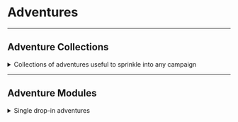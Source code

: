 # Adventures

---
## Adventure Collections

<details>
<summary>Collections of adventures useful to sprinkle into any campaign</summary>

#### Book of Quests

The _Book of Quests_ is an adventure supplement for _Mythras_. Within its pages, you’ll find seven distinct scenarios that can be played individually or seamlessly woven together as a captivating campaign. These quests can fit into any _Mythras_ setting, offering a rich tapestry of challenges and mysteries.

| Links | [TDM](https://thedesignmechanism.com/book-of-quests-pdf/) | [DTRPG](https://www.drivethrurpg.com/en/product/112581/book-of-quests) |
| :-- | :-- | :-- |

### Combat Modules

#### Breaking the Habit

_Breaking the Habit_ is a _Mythras_ supplement that encourages creative use of combat rules. Whether you’re a seasoned adventurer or a newcomer to the _Mythras_ system, _Breaking the Habit_ invites you to explore innovative approaches to combat, enhancing standard gameplay.

| Links | [TDM](https://thedesignmechanism.com/breaking-the-habit-pdf/) | [DTRPG](https://www.drivethrurpg.com/en/product/265648/breaking-the-habit-mythras-combat-module) |
| :-- | :-- | :-- |

#### Take Cover!

_Take Cover!_ is a _Mythras_ Combat Module designed to enhance your understanding of the _Mythras_ combat system. It provides a self-contained encounter that showcases how tactics and specific Special Effects can be used in combat. By exploring scenarios like climbing statues, handling ranged weapons, and using the evade maneuver, this module teaches essential concepts for engaging in dynamic and strategic battles.

| Links | [TDM](https://thedesignmechanism.com/take-cover-pdf/) | [DTRPG](https://www.drivethrurpg.com/en/product/297671/take-cover-mythras-combat-module-tdmcm002) |
| :-- | :-- | :-- |

#### Brace Yourself!

_Brace Yourself!_ is the third installment in the _Mythras_ Combat Module series by _The Design Mechanism_. This module focuses on combat encounters against formidable foes; the giantess Tadc and her bear companion, Terrorpaw. Both adversaries are larger and stronger than typical characters, necessitating a distinct approach for victory. The module delves into various fighting styles, emphasizing terrain and advantageous positioning. Whether facing colossal opponents or smaller adversaries, understanding these tactics is crucial for success in _Mythras_ battles. The package includes a tactical map and downloadable tokens for use in tabletop or virtual environments.

| Links | [TDM](https://thedesignmechanism.com/brace-yourself-pdf/) | [DTRPG](https://www.drivethrurpg.com/en/product/366383/brace-yourself-mythras-combat-module) |
| :-- | :-- | :-- |
</details>

---
## Adventure Modules

<details>
<summary>Single drop-in adventures</summary>

### Core

<details>
<summary>All adventures designed with the core rules in mind. Many of which are also shown with their settings in <a href="/0006_Settings.md">Settings</a></summary>

#### White Death

_White Death_ is a complete scenario for _Mythras Imperative_ and _Mythras_. Compatible with supplements such as _Luther Arkwright_, the adventure is a Science Fiction and Espionage thriller in the B movie style. It immerses characters in the perilous realm of an insane sorcerer and those who still revere him. As they delve into the mystery of the Sool Statuettes and their enigmatic creator, they’ll confront a myriad of horrors. The scenario caters to 4-6 competent and strong-willed characters and includes 6 pregenerated Agency personnel for immediate play, along with rules for handling insanity in _Mythras_ games

| Links | [TDM](https://thedesignmechanism.com/white-death/) | [DTRPG](https://www.drivethrurpg.com/en/product/224002/white-death) |
| :-- | :-- | :-- |

#### Meeros Doomed

The City State of Meeros lies broken. Queen Herathos wants the renegade priestess, Kara, brought to justice to atone for her treachery. The characters are tasked with venturing to distant Kopash, and charged with making her arrest.

But is all as it seems? Powerful forces are plotting to destroy _Meeros_ completely, and those who have protected the city may well be the ones who secure its doom. The characters must uncover traitors, travel into monster-infested swamps, confront sorcerous fiends, and perhaps even ally themselves with _Meeros'_ ancient foes, the Badoshi Warlords, if they are to avenge the Doom that has come to _Meeros_!

| Links | [TDM](https://thedesignmechanism.com/meeros-doomed-pdf/) | [DTRPG](https://www.drivethrurpg.com/en/product/310825/meeros-doomed) |
| :-- | :-- | :-- |

#### A Gift from Shamash

_A Gift From Shamash_ is a complete scenario for _Mythras Imperative_ and _Mythras_. Set on the edge of the solar system amidst the debris of the Kuiper Belt, the UNCC Nergal is dispatched to intercept the DVC Fukunusubi, a reclamation vessel that has ceased communication and hurtles toward Earth. The Nergal crew has less than 90 hours to alter Fukunusubi’s course while uncovering the ship’s catastrophic fate. Unforeseen challenges await them, including a mysterious “gift from Shamash.” This adventure includes background history, deckplans, campaign expansion guidance, and marine creation notes for the United Nations Solar Navy characters

| Links | [TDM](https://thedesignmechanism.com/gift-from-shamash-pdf/) | [DTRPG](https://www.drivethrurpg.com/en/product/198027/a-gift-from-shamash) |
| :-- | :-- | :-- |

#### Xamoxis' Cleansing

Upriver from Meeros, Dianthe Kalos and her wealthy family controls the small city of Tithys. Recently, Dianthe has come into knowledge of the whereabouts of the fabled treasure known as The Cleansing. She is looking for keen adventurers to retrieve it for her.

But she is not the only one interested in The Cleansing: a vengeful goddess, a warband of panthotaurs seeking retirbution, and a sinster cult of shaman-assassins also want it. The race is on to uncover the mysteries of the Flooded Temple and secure this powerful magic item - or die trying...

Xamoxis' Cleansing is a Mythras scenario for 4-6 characters who are competent in melee and magic.

| Links | [TDM](https://thedesignmechanism.com/xamoxis-cleansing-pdf/) | [DTRPG](https://www.drivethrurpg.com/en/product/200719/xamoxis-cleansing) |
| :-- | :-- | :-- |

#### Madness & Other Colours

_Madness & Other Colours_ immerses characters in the perilous realm of an insane sorcerer and those who still revere him. As they delve into the mystery of the Sool Statuettes and their enigmatic creator, they’ll confront a myriad of horrors. This Mythras scenario caters to 4-6 competent and strong-willed characters

| Links | [TDM](https://thedesignmechanism.com/madness-other-colours-pdf/) | [DTRPG](https://www.drivethrurpg.com/en/product/203486/madness-other-colours) |
| :-- | :-- | :-- |

#### A Bird in the Hand

_A Bird in the Hand_ is a perilous scenario set in _Monster Island_. In Port Grimsand, Coynrad Lornnz, the infamous bird hunter, has stumbled upon his most exotic specimen yet: the Greater Crested Trill Warbler, a fabulous bird unlike any species discovered on the mysterious _Monster Island_. Naturally, Scabrous the Usurer, a moneylender with an unparalleled private aviary, has purchased the bird, paying handsomely for the privilege. But he’s not alone in coveting the Greater Crested Trill Warbler, and others desire this seemingly unique specimen. The characters, adrift in the nefarious alleys of Port Grimsand, are hired to liberate the bird from Scabrous and must find a way to make it their own. However, as is often the case, not everything is as it seems, and soon the characters embark on a dangerous expedition to the Tane Jungle, in a quest to prevent something terrible and powerful from wiping out all life on the island. In addition to the central adventure, the supplement also provides detailed advice on sandbox-style exploration of _Monster Island_, including handling overland movement, special hazards, fatigue, and the treacherous seasons of the island.

| Links | [TDM](https://thedesignmechanism.com/a-bird-in-the-hand-pdf-1/) | [DTRPG](https://www.drivethrurpg.com/en/product/341555/a-bird-in-the-hand) |
| :-- | :-- | :-- |

#### Logres

_Logres_ details the Saxon culture in ancient Britain, covering beliefs, kings, chieftains, politics, and superstitions. The book also presents a mini-campaign set against Cerdic’s arrival on the south coast, where he must navigate belligerent Britons and resentful Saxon settlers alike

| Links | [TDM](https://thedesignmechanism.com/mythic-britain-logres-pdf/) | [DTRPG](https://www.drivethrurpg.com/en/product/206140/mythic-britain-logres) |
| :-- | :-- | :-- |

#### Waterlands

_Waterlands_ takes you into the desolate fens of eastern Britain, where Celtic and Saxon tribes clash. The central adventure involves acting as emissaries for your Lord during a betrothal, but soon you become investigators as matters take an unexpected turn. The Great Mire holds deep mysteries and darker secrets, making it a compelling setting for your _Mythras_ adventures!

| Links | [TDM](https://thedesignmechanism.com/mythic-britain-waterlands-pdf/) | [DTRPG](https://www.drivethrurpg.com/en/product/246666/tdm204-waterlands) |
| :-- | :-- | :-- |

#### Life's Long Consequences

_Life's Long Consequences_ delves into the seedier side of life within the city, making it suitable for both newly arrived characters and those who have been in Byzantium longer. The scenario offers a mix of investigation, social interaction, skulking, sneaking, and combat, emphasizing that survival in the City of Wonders requires more than just brawn and a sharp blade. While owning _Mythic Constantinople_ provides context and background information, this adventure can be adapted to other large cities, such as _Thennla_, _Mythic Rome_, or even _Meeros_. Join the search for the elusive Kales Pegonites—who is he, why do so many seek him, and what remains of him in the labyrinthine streets of the Queen of Cities?

| Links | [TDM](https://thedesignmechanism.com/lifes-long-consequences-pdf/) | [DTRPG](https://www.drivethrurpg.com/en/product/229017/mythic-constantinople-life-s-long-consequences) |
| :-- | :-- | :-- |

#### Shore of Korantia

_Shores of Korantia_ invites you to explore a whole new world of intrigue and adventure. Within the pages of this book, you’ll find everything you need to adventure in Korantia and beyond. The setting centers around the coastal region of the great continent of Taygus, home to dozens of city-states and scores of Goddesses and Gods, each with their own wants, needs, plans, and schemes. To the south lie the Jekkarenes, ancient enemies who fear a Korantine revival. In the east, the swelling Taskan Empire draws closer to Korantia’s borders with each passing generation. To the north, the warlike barbarians of Marangia have fallen quiet since the Taskans seized their capital. To the west lies the open sea and beyond are distant lands where colonies were set down in centuries past. The 61st Emperor of the Korantines, Koibos, faces the challenge of restoring his ancient empire to greatness or becoming an irrelevance to the dozens of city-states over which he claims sovereignty. Dive into a mini-campaign that will plunge your characters into intrigue and plot, culminating in a perilous expedition to a mysterious and dangerous desert island. Shores of Korantia is a complete setting for _Mythras_, based in the world of _Thennla_.

| Links | [TDM](https://thedesignmechanism.com/shores-of-korantia-pdf/) | [DTRPG](https://www.drivethrurpg.com/en/product/129657/shores-of-korantia) |
| :-- | :-- | :-- |

#### The Taskan Empire

_The Taskan Empire_, a captivating companion volume to _Shores of Korantia_, delves into the fraught world of the Immortal Emperor Zygas Taga. Embodied in the fearsome, magically animated avatar known as The Iron Simulacrum, this 105-page book provides a comprehensive overview of the empire. It explores the people, customs, religion, and more within the shadow of the Simulacrum. Additionally, you’ll find character creation rules for Taskan characters, details on cults, new spells, and insights into how Taskan religion profoundly shapes the lives of all who dwell in its domain

| Links | [TDM](https://thedesignmechanism.com/the-taskan-empire-pdf/) | [DTRPG](https://www.drivethrurpg.com/en/product/145416/the-taskan-empire) |
| :-- | :-- | :-- |

#### Khakun Shrugs

_Khakun Shrugs_ is an epic quest set in the world of _Thennla_. In this adventure, characters embark on a mission to placate an angered god who threatens the resettlement of Further Tarsennia. The slumbering Khakun, once awakened, demands a price to avert his wrath. Join the Tarsen initiates of the Ruddy River Association as they seek answers and face the consequences of their actions.

| Links | [TDM](https://thedesignmechanism.com/khakun-shrugs-pdf/) | [DTRPG](https://www.drivethrurpg.com/en/product/206139/khakun-shrugs) |
| :-- | :-- | :-- |

#### The Arakuline Tribute

_The Arakuline Tribute_ is a captivating _Mythras_ fantasy scenario set in the world of _Thennla_ (but easily usable in any fantasy setting). In this adventure, characters embark on a quest to recover the fabled tribute of the Arakuline tribe, which was stolen by outlaws many years ago. The prized King Boar Shield, a war totem of the Arakuline, is at the heart of this hunt. Brave adventurers seek to reclaim it, and the legend surrounding this artifact continues to captivate those who dare to pursue it

| Links | [TDM](https://thedesignmechanism.com/the-arakuline-tribute-pdf/) | [DTRPG](https://www.drivethrurpg.com/en/product/219488/tdm305-the-arakuline-tribute) |
| :-- | :-- | :-- |

#### Sorandib

_Sorandib_ is an ancient city in catastrophic decline. The surrounding country has been laid waste by years of banditry and civil strife; the city itself is rife with factions, lawlessness, and social unrest. Just as the Emperor owes his immortality to magic provided by the king of _Sorandib_, the city will surely play some sort of role in his final ascension to the heavens. The Iron Simulacrum looks to _Sorandib_ as the place he will discover his fate when the Emperor departs the physical plane, where he might be unmade in such a way as to find the key to a continued existence as an independent soul. _Sorandib_ could be the scene of treason on a world-shattering scale. The cult of Thesh in Taskay has its eye on direct control not only of the Artificers but also of the fire demon Sorantar, who is the city’s god. _Sorandib_ is, in short, a powder keg. And ripe for adventure! This _Thennla_ supplement details _Sorandib_, its people, districts, cults, gods, factions, and magic. New rules are provided for Artificers, Alchemy, and new spells and miracles. Three self-contained adventures take the adventurers on a raid for a fabled tome, involving them in a nefarious plot by dark forces. Finally, encounters for the frontier lands introduce dangerous new magicians and factions

| Links | [TDM](https://thedesignmechanism.com/sorandib-pdf/) | [DTRPG](https://www.drivethrurpg.com/en/product/274157/tdm306-sorandib) |
| :-- | :-- | :-- |

#### Parallel Lines

_Luther Arkwright: Parallel Lines_ is a _Mythras_ supplement that invites you to join Valhalla’s Mjollnir Section. In this thrilling adventure, you’ll investigate planar anomalies and nefarious Disruptor schemes across eight separate missions. Uncover the secrets of the Disruptor Knight Loki, unravel strange psychic emanations in New England, prevent the destruction caused by Kyland the Warlord, and confront sinister forces aboard the Trans-Siberian Express and the airship Empress Katerina. Each mission stands alone but can be woven together into a vast campaign with recurring characters and villains.

| Links | [TDM](https://thedesignmechanism.com/luther-arkwright-parallel-lines-pdf/) | [DTRPG](https://www.drivethrurpg.com/en/product/210281/luther-arkwright-parallel-lines) |
| :-- | :-- | :-- |

#### Sariniya's Curse

A free introductory adventure for _Mythras_.

When Trimostones the Gold, the most successful merchant of _Meeros_, assembles a crew to sail to the remote isle Iaxos, he needs brave adventurers to sail with him. But what are his motives for this voyage? And what does it have to do with an ancient curse tied to the city?

| Links | [TDM](https://thedesignmechanism.com/sariniya-s-curse/) | [DTRPG](https://preview.drivethrurpg.com/en/product/131172/sariniya-s-curse) | [Direct](https://github.com/AdeptAustin/mythras.net/raw/refs/heads/Confrim-Download-Paths/Downloads/Sariniyas_Curse_220123_copy.pdf) |
| :-- | :-- | :-- | :-- |

#### Shrine of the Traitor Gods

A very short scenario designed to introduce those brand new to roleplaying to Mythras with a programmed adventure using simplified, pre-generated characters.

| Links | [TDM](https://thedesignmechanism.com/shrine-of-the-traitor-gods/) | [Direct](https://github.com/AdeptAustin/mythras.net/raw/refs/heads/Confrim-Download-Paths/Downloads/Shrine_of_the_Traitor_Gods.zip) |
| :-- | :-- | :-- |

#### The Curse of Triton

_The Curse of Triton_ is a mini-campaign set in _Mythic Constantinople_, immersing characters in a blend of history and myth. Within the labyrinthine streets of the Queen of Cities, they encounter powerful figures and grapple with an ancient and perilous mystery. Notable elements include a renegade slave, a notorious pirate, a disgraced soldier, a minotaur, and an ancient sisterhood planning a secret rite in the catacombs of the city. This detailed scenario requires investigation, wit, and competence with weapons. It’s ideal for resourceful adventurers who know the city and can navigate its complex societies. Solve the Curse of Triton and shake Constantinople’s ancient foundations!

| Links | [TDM](https://thedesignmechanism.com/the-curse-of-triton-pdf/) | [DTRPG](https://www.drivethrurpg.com/en/product/439499/mythic-constantinople-the-curse-of-triton) |
| :-- | :-- | :-- |

#### Hessaret's Treasure

_Hessaret’s Treasure_ is a _Mythras_ scenario set in The Realm, the lands described in _Book of Quests_. It provides a side chapter for that campaign or, as is intended, a scenario in its own right. While useful, _Book of Quests_ is not essential to play, and this scenario can be easily slotted into many fantasy campaign settings

#### Gwynedd

_Gwynedd_ describes the clans, cabals, and coteries vying for Gwynedd’s throne. With detailed history, geography, and motivations, it explores strife, foreign interference, and secret conspiracies. The adventure “Quarrelling Princes” adds to the _Mythic Britain_ campaign, while other adventures delve into sea flooding, mystic artifacts, and druidic power.

| Links | [TDM](https://thedesignmechanism.com/mythic-britain-gwynedd-pdf/) | [DTRPG](https://www.drivethrurpg.com/en/product/432427/mythic-britain-gwynedd) |
| :-- | :-- | :-- |

</details>

### Classic Fantasy

<details>
<summary>Adventures written with <i>Classic Fantasy</i> in mind</summary>

#### The Lonely Lighthouse

_The Lonely Lighthouse_ is an introductory adventure designed for _Classic Fantasy_. Set in the mysterious Blue River Valley, it features disappearances, smugglers, rumors of ghosts, and Goblin raiders led by an ambitious young leader. As a player, you’ll investigate these strange occurrences, either using pre-generated heroes or crafting your own. With complete maps, NPCs, and paper figures for encounters, this module provides many hours of adventure for three to four characters within the standard class range.

| Links | [TDM](https://thedesignmechanism.com/the-lonely-lighthouse/) | [DTRPG](https://www.drivethrurpg.com/en/product/229023/g2-the-lonely-lighthouse-tdm505) |
| :-- | :-- | :-- |

#### The Terror of Ettinmarsh

_The Terror of Ettinmarsh_ is an adventure module for _Classic Fantasy_ characters of ranks 1 and 2, meticulously crafted by _The Design Mechanism_. The village of Anminster conceals a deadly secret: its fort stands atop an ancient dwarven cairn, designed with a far more sinister purpose. Now, within the ruins, something stirs—an ominous force known as _the Terror of Ettinmarsh_. Adventurers must rise to the challenge, unraveling mysteries and safeguarding Anminster. This module provides detailed descriptions of the village and all necessary maps for gameplay. It also serves as an introduction to the world of Greymoor, where further _Classic Fantasy_ adventures await.

| Links | [TDM](https://thedesignmechanism.com/the-terror-of-ettinmarsh-pdf/) | [DTRPG](https://www.drivethrurpg.com/en/product/211332/m1-the-terror-of-ettinmarsh) |
| :-- | :-- | :-- |

#### These Violent Delights

_These Violent Delights_ is an adventure module for _Mythras_ _Classic Fantasy_ characters of ranks 1 and 2. Crafted by _The Design Mechanism_, this module embroils adventurers in a quest to find the missing son of an elven noblewoman. Recruited by Lady Nuathyn, the party ventures from the town of Gramby into the enigmatic Grune Vel Wood. As they unravel mysteries, they face moral choices and encounter the unexpected. _These Violent Delights_ provides full details on Gramby, its environs, and all the captivating encounters awaiting brave souls.

| Links | [TDM](https://thedesignmechanism.com/these-violent-delights-pdf/) | [DTRPG](https://www.drivethrurpg.com/en/product/213797/g1-these-violent-delights) |
| :-- | :-- | :-- |

#### Tomb of the Mad Wizard

_Tomb of the Mad Wizard_ is a captivating adventure module crafted by _The Design Mechanism_. The bards’ songs still echo the rise and fall of the enigmatic wizard Darksong. Driven by love for a dark elf, he sought the secrets of immortality, refusing to abandon her side. His quest led him into darkness, where his spirit withered while his power grew. Darksong became a tyrant, and his tower transformed into a den of evil and hedonism. His armies scoured the land for his potent artifacts. _Tomb of the Mad Wizard_ invites _Mythras_ _Classic Fantasy_ characters of ranks 2-3 to explore the Mad Wizard’s Vale and unravel its mysteries.

| Links | [TDM](https://thedesignmechanism.com/tomb-of-the-mad-wizard-pdf/) | [DTRPG](https://www.drivethrurpg.com/en/product/217172/n1-tomb-of-the-mad-wizard) |
| :-- | :-- | :-- |

#### Moonspike Tower

_Moonspike Tower_ is an adventure module from _The Design Mechanism_. It serves as a continuation of the epic events described in M1: _The Terror of Ettinmarsh_. In this thrilling sequel, adventurers return to the Ettinmarsh and delve into the eponymous tower. There, they uncover more secrets about Kelamaz the Lich and courageously explore the Tomb Lair of the Kobolds. This module is designed for _Classic Fantasy_ characters of ranks 1 and 2, and it stands alone as a captivating adventure.

| Links | [TDM](https://thedesignmechanism.com/moonspike-tower-pdf/) | [DTRPG](https://www.drivethrurpg.com/en/product/239139/m2-moonspike-tower) |
| :-- | :-- | :-- |

#### Salvation

_Salvation_ is an adventure module set in the world of _Classic Fantasy_. Jesra Vorak, a renowned Fighter from Greymoor, hires the characters for a perilous adventure into Ravenholm. On a mission to find her family sword, Salvation, and destroy the enemy that inhabits her ancestral home, Jesra seeks only the most heroic allies. Many dangers await the characters in Ravenholm, most of them unknown; Jesra is determined to fulfil her destiny and cleanse her bloodline of its darkness or die trying. Will the characters become legendary heroes, or be doomed by the Jesra's obsession? A _Classic Fantasy_ scenario for Rank 3 characters.

| Links | [TDM](https://thedesignmechanism.com/salvation-pdf/) | [DTRPG](https://www.drivethrurpg.com/en/product/257909/r1-salvation) |
| :-- | :-- | :-- |

#### Trouble in Nevermind

_Trouble in Nevermind_ is an intriguing adventure module set in the world of _Classic Fantasy_. In the isolated rural village of Nevermind, a mysterious tower spontaneously appears at irregular intervals—sometimes for mere hours, other times lingering for days. When the tower emerges, livestock vanishes, villagers go missing, and peculiar creatures roam nearby. Adventurers and soldiers have ventured in, but none return. Now, it’s your party’s turn to explore the tower. What secrets lie within? What power controls it? Brace yourselves for a challenging quest designed for Ranks 3-4, suitable for a party of 4-6 adventurers with a mix of brains, brawn, and magical prowess

| Links | [TDM](https://thedesignmechanism.com/trouble-in-nevermind-pdf/) | [DTRPG](https://www.drivethrurpg.com/en/product/289114/sq1-trouble-in-nevermind-tdm508) |
| :-- | :-- | :-- |

#### The Temple of Set

_The Temple of Set_ is an adventure for experienced Rank 5 _Mythras_ _Classic Fantasy_ characters, set in the mysterious land of Aegypt—an ancient kingdom of vast deserts, soaring pyramids, and powerful magic. As the characters investigate the disappearance of a nomad clan, they uncover a sinister plot that threatens all of Aegypt with unspeakable horrors. The stakes are high as the adventurers face deadly foes in the city of Ombos, brave the haunted wasteland of the Firewind Desert, and ultimately confront the black evil festering in the catacombs beneath the ruined temple

| Links | [TDM](https://thedesignmechanism.com/the-temple-of-set-pdf/) | [DTRPG](https://www.drivethrurpg.com/en/product/368058/the-temple-of-set-tdm509) |
| :-- | :-- | :-- |

</details>

### Destined

<details>
<summary>Superhero adventures</summary>

#### Agony & Ecstasy

_Agony & Ecstasy_ is a self-contained superhero adventure designed for _Destined_, _Mythras_, and _Mythras Imperative_. Set in the gritty streets of Gemini City, this scenario thrusts heroes into a world where grudges fester, gang members suffer, and corrupt cops exceed their payoffs. Someone with a score to settle is on a relentless quest for justice, and innocent lives hang in the balance. Investigate the brutal activities plaguing the Ossuary district and Brigadier Bay, using the pre-generated heroes or crafting your own. With a range of superpowers and plenty of side adventures, Agony & Ecstasy is especially suited for beginning players and street-level superhero styles.

| Links | [TDM](https://thedesignmechanism.com/agony-ecstasy-pdf/) | [DTRPG](https://www.drivethrurpg.com/en/product/247862/tdm124-agony-ecstasy) |
| :-- | :-- | :-- |

#### Power Outage

_Power Outage_ is an adventure for _Destined_, a game of super-powered role-playing. While it is designed to introduce new players to the world of superheroics, it can be part of any _Destined_ campaign. In this scenario, you awaken deep in the forest with no memory of how you got there. Armed drones and hunter-killers are after you, and you must run toward the distant city lights, seeking answers about who you are and what you’ve become _Power Outage_ provides an exciting and perilous experience, where your superpowers will be put to the test as you navigate danger and seek the truth.

| Links | [TDM](https://thedesignmechanism.com/power-outage-pdf/) | [DTRPG](https://www.drivethrurpg.com/en/product/476224/power-outage) |
| :-- | :-- | :-- |

</details>

### Lyonesse

<details>
<summary>Adventures set in Jack Vance's world</summary>

#### Coddefut's Stipule

_Coddefut’s Stipule_ is an intriguing adventure set in the world of _Lyonesse_, inspired by Jack Vance’s acclaimed fantasy trilogy: ‘Suldrun’s Garden’, ‘The Green Pearl’, and ‘Madouc’. In this coastal town on the Dahaut coast, fishermen are mysteriously vanishing along with their boats and catches. The enigmatic wizard Coddefut, who once inhabited Silkspindle Tower, is suspected to be involved. The devious burghermeister, Moribund, seizes this opportunity to prove his mettle. He assembles a group of individuals, vexing to him, and tasks them with investigating Coddefut’s abandoned island. This adventure serves as an introduction to the captivating _Lyonesse_ world and provides a glimpse into the rules and magic that will feature in the _Lyonesse_ roleplaying game by The Design Mechanism. Fully compatible with _Lyonesse_, _Mythras_, and the _Mythras Imperative_ rules, Coddefut’s Stipule promises intrigue, danger, and a taste of Vance’s inimitable style.

| Links | [TDM](https://thedesignmechanism.com/coddefuts-stipule-pdf/) | [DTRPG](https://www.drivethrurpg.com/en/product/280201/coddefut-s-stipule-tdm700) |
| :-- | :-- | :-- |

#### In High Dudgeon

_In High Dudgeon_ is an investigative scenario for the _Lyonesse_ roleplaying game. Suitable for 3-6 characters, this adventure involves a high degree of investigation and social interaction. The good people of Low Dudgeon are tired of losing their annual midsummer games to High Dudgeon. Suspecting foul play, they hire the characters to uncover High Dudgeon’s secret—surely magical—and expose them as cheats. But in the Elder Isles, appearances can deceive, and surprises await those who delve into the mystery. Curious minds and sharpened wits are essential to unravel the truth. The scenario includes a PDF map set and four pre-generated characters if needed.

| Links | [TDM](https://thedesignmechanism.com/in-high-dudgeon-pdf/) | [DTRPG](https://www.drivethrurpg.com/en/product/314519/in-high-dudgeon) |
| :-- | :-- | :-- |

</details>
</details>